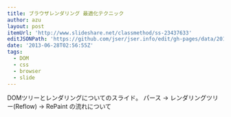 ```yaml
---
title: ブラウザレンダリング 最適化テクニック
author: azu
layout: post
itemUrl: 'http://www.slideshare.net/classmethod/ss-23437633'
editJSONPath: 'https://github.com/jser/jser.info/edit/gh-pages/data/2013/06/index.json'
date: '2013-06-28T02:56:55Z'
tags:
  - DOM
  - css
  - browser
  - slide
---
```

DOMツリーとレンダリングについてのスライド。
パース -> レンダリングツリー(Reflow) -> RePaint の流れについて
